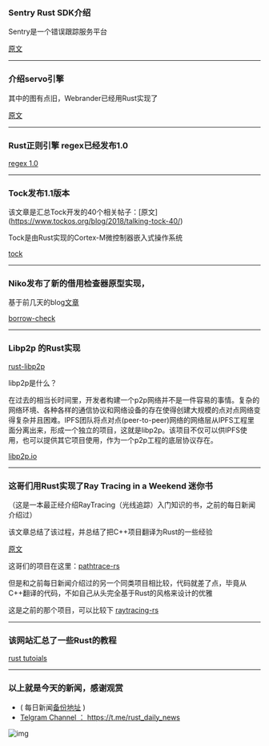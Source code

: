 ### Sentry Rust SDK介绍

Sentry是一个错误跟踪服务平台

[原文](https://blog.sentry.io/2018/05/01/sentry-for-rust)

---

### 介绍servo引擎

其中的图有点旧，Webrander已经用Rust实现了

[原文](https://research.mozilla.org/servo-engines/)

---

### Rust正则引擎 regex已经发布1.0

[regex 1.0](https://github.com/rust-lang/regex/releases/tag/1.0.0)

---

### Tock发布1.1版本

该文章是汇总Tock开发的40个相关帖子：[原文] (https://www.tockos.org/blog/2018/talking-tock-40/)

Tock是由Rust实现的Cortex-M微控制器嵌入式操作系统

[tock](https://github.com/tock/tock)

---

### Niko发布了新的借用检查器原型实现，

基于前几天的blog[文章](http://smallcultfollowing.com/babysteps/blog/2018/04/27/an-alias-based-formulation-of-the-borrow-checker/)

[borrow-check](https://github.com/rust-lang-nursery/borrow-check)

---

### Libp2p 的Rust实现

[rust-libp2p](https://github.com/libp2p/rust-libp2p)


libp2p是什么？

在过去的相当长时间里，开发者构建一个p2p网络并不是一件容易的事情。复杂的网络环境、各种各样的通信协议和网络设备的存在使得创建大规模的点对点网络变得复杂并且困难。IPFS团队将点对点(peer-to-peer)网络的网络层从IPFS工程里面分离出来，形成一个独立的项目，这就是libp2p。该项目不仅可以供IPFS使用，也可以提供其它项目使用，作为一个p2p工程的底层协议存在。

[libp2p.io](https://libp2p.io/)

---

### 这哥们用Rust实现了Ray Tracing in a Weekend 迷你书

（这是一本最正经介绍RayTracing（光线追踪）入门知识的书，之前的每日新闻介绍过）

该文章总结了该过程，并总结了把C++项目翻译为Rust的一些经验

[原文](https://bitshifter.github.io/blog/2018/04/29/rust-ray-tracer-in-one-weekend/)

这哥们的项目在这里：[pathtrace-rs](https://github.com/bitshifter/pathtrace-rs)

但是和之前每日新闻介绍过的另一个同类项目相比较，代码就差了点，毕竟从C++翻译的代码，不如自己从头完全基于Rust的风格来设计的优雅

这是之前的那个项目，可以比较下  [raytracing-rs](https://github.com/AlexEne/raytracing-rs)

---

### 该网站汇总了一些Rust的教程

[rust tutoials](https://hackr.io/tutorials/learn-rust?sort=upvotes&type_tags[]=1)

---

### 以上就是今天的新闻，感谢观赏

- ( 每日新闻[备份地址](https://github.com/RustStudy/rust_daily_news) )
- [Telgram Channel ： https://t.me/rust_daily_news ](https://t.me/rust_daily_news )

![img](https://wx3.sinaimg.cn/mw690/71684decgy1fqhsm61fkpj204e04aq3j.jpg)
